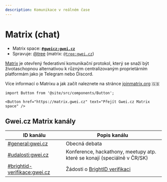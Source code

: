 ```yaml
---
description: Komunikace v reálném čase
---
```


# Matrix (chat)

* Matrix space: [**`#gweicz:gwei.cz`**](https://matrix.to/#/#gweicz:gwei.cz)
* Spravuje: [@tree](https://forum.gwei.cz/u/tree) (matrix: [`@tree:gwei.cz`](https://matrix.to/#/@tree:gwei.cz))

[Matrix](http://matrix.org/) je otevřený federativní komunikační protokol, který se snaží být životaschopnou alternativou k různým centralizovaným proprietárním platformám jako je Telegram nebo Discord.

Více informací o Matrixu a jak začít naleznete na stránce [joinmatrix.org](https://joinmatrix.org/) 🇬🇧

```mdx-code-block
import Button from '@site/src/components/Button';

<Button href="https://matrix.gwei.cz" text="Přejít Gwei.cz Matrix space" />
```

## Gwei.cz Matrix kanály

| ID kanálu | Popis kanálu |
| --- | --- |
| [#general:gwei.cz](https://matrix.to/#/#general:gwei.cz) | Obecná debata |
| [#udalosti:gwei.cz](https://matrix.to/#/#udalosti:gwei.cz) | Konference, hackathony, meetupy atp. které se konají (speciálně v ČR/SK) |
| [#brightid-verifikace:gwei.cz](https://matrix.to/#/#brightid-verifikace:gwei.cz) | Žádosti o [BrightID verifikaci](/projekty/brightid-verifikace) |

